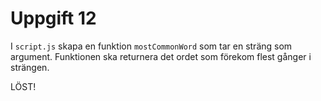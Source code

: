 # Uppgift 12

I `script.js` skapa en funktion `mostCommonWord` som tar en sträng som argument. Funktionen ska returnera det ordet som förekom flest gånger i strängen.

LÖST!
